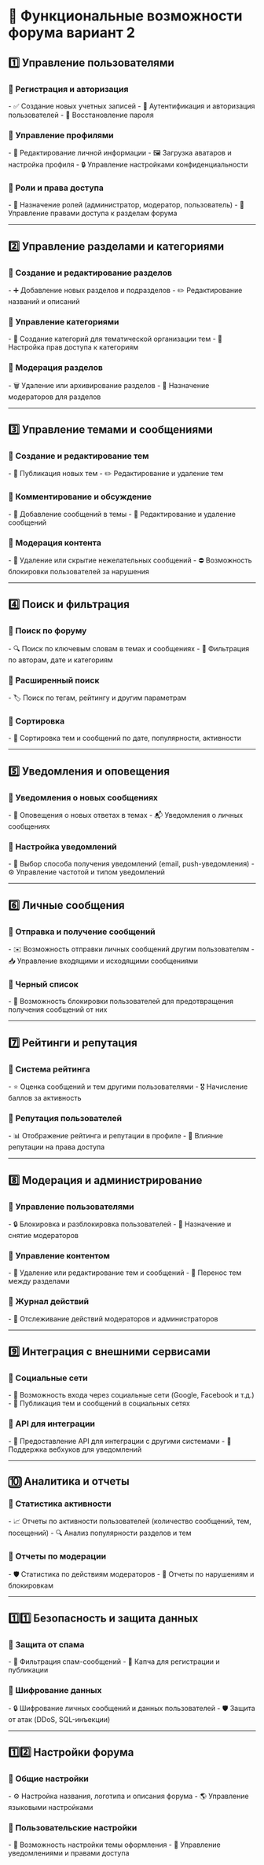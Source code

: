 <h1>📌 Функциональные возможности форума вариант 2</h1>

<h2>1️⃣ Управление пользователями</h2>
<h3>🔹 Регистрация и авторизация</h3>
- ✅ Создание новых учетных записей  
- 🔑 Аутентификация и авторизация пользователей  
- 🔄 Восстановление пароля  

<h3>🔹 Управление профилями</h3>
- 📝 Редактирование личной информации  
- 🖼️ Загрузка аватаров и настройка профиля  
- 🔒 Управление настройками конфиденциальности  

<h3>🔹 Роли и права доступа</h3>
- 👑 Назначение ролей (администратор, модератор, пользователь)  
- 🔧 Управление правами доступа к разделам форума  

---

<h2>2️⃣ Управление разделами и категориями</h2>
<h3>🔹 Создание и редактирование разделов</h3>
- ➕ Добавление новых разделов и подразделов  
- ✏️ Редактирование названий и описаний  

<h3>🔹 Управление категориями</h3>
- 📂 Создание категорий для тематической организации тем  
- 🔑 Настройка прав доступа к категориям  

<h3>🔹 Модерация разделов</h3>
- 🗑️ Удаление или архивирование разделов  
- 👥 Назначение модераторов для разделов  

---

<h2>3️⃣ Управление темами и сообщениями</h2>
<h3>🔹 Создание и редактирование тем</h3>
- 📝 Публикация новых тем  
- ✏️ Редактирование и удаление тем  

<h3>🔹 Комментирование и обсуждение</h3>
- 💬 Добавление сообщений в темы  
- 📝 Редактирование и удаление сообщений  

<h3>🔹 Модерация контента</h3>
- 🚫 Удаление или скрытие нежелательных сообщений  
- ⛔ Возможность блокировки пользователей за нарушения  

---

<h2>4️⃣ Поиск и фильтрация</h2>
<h3>🔹 Поиск по форуму</h3>
- 🔍 Поиск по ключевым словам в темах и сообщениях  
- 🎯 Фильтрация по авторам, дате и категориям  

<h3>🔹 Расширенный поиск</h3>
- 🏷️ Поиск по тегам, рейтингу и другим параметрам  

<h3>🔹 Сортировка</h3>
- 🔄 Сортировка тем и сообщений по дате, популярности, активности  

---

<h2>5️⃣ Уведомления и оповещения</h2>
<h3>🔹 Уведомления о новых сообщениях</h3>
- 📩 Оповещения о новых ответах в темах  
- 📬 Уведомления о личных сообщениях  

<h3>🔹 Настройка уведомлений</h3>
- 📲 Выбор способа получения уведомлений (email, push-уведомления)  
- ⚙️ Управление частотой и типом уведомлений  

---

<h2>6️⃣ Личные сообщения</h2>
<h3>🔹 Отправка и получение сообщений</h3>
- ✉️ Возможность отправки личных сообщений другим пользователям  
- 📥 Управление входящими и исходящими сообщениями  

<h3>🔹 Черный список</h3>
- 🚫 Возможность блокировки пользователей для предотвращения получения сообщений от них  

---

<h2>7️⃣ Рейтинги и репутация</h2>
<h3>🔹 Система рейтинга</h3>
- ⭐ Оценка сообщений и тем другими пользователями  
- 🎖️ Начисление баллов за активность  

<h3>🔹 Репутация пользователей</h3>
- 📊 Отображение рейтинга и репутации в профиле  
- 🔐 Влияние репутации на права доступа  

---

<h2>8️⃣ Модерация и администрирование</h2>
<h3>🔹 Управление пользователями</h3>
- 🔒 Блокировка и разблокировка пользователей  
- 👥 Назначение и снятие модераторов  

<h3>🔹 Управление контентом</h3>
- 📝 Удаление или редактирование тем и сообщений  
- 🔄 Перенос тем между разделами  

<h3>🔹 Журнал действий</h3>
- 📜 Отслеживание действий модераторов и администраторов  

---

<h2>9️⃣ Интеграция с внешними сервисами</h2>
<h3>🔹 Социальные сети</h3>
- 🔗 Возможность входа через социальные сети (Google, Facebook и т.д.)  
- 📣 Публикация тем и сообщений в социальных сетях  

<h3>🔹 API для интеграции</h3>
- 🔌 Предоставление API для интеграции с другими системами  
- 📡 Поддержка вебхуков для уведомлений  

---

<h2>🔟 Аналитика и отчеты</h2>
<h3>🔹 Статистика активности</h3>
- 📈 Отчеты по активности пользователей (количество сообщений, тем, посещений)  
- 🔍 Анализ популярности разделов и тем  

<h3>🔹 Отчеты по модерации</h3>
- 🛡️ Статистика по действиям модераторов  
- 🚨 Отчеты по нарушениям и блокировкам  

---

<h2>1️⃣1️⃣ Безопасность и защита данных</h2>
<h3>🔹 Защита от спама</h3>
- 🚧 Фильтрация спам-сообщений  
- 🔑 Капча для регистрации и публикации  

<h3>🔹 Шифрование данных</h3>
- 🔒 Шифрование личных сообщений и данных пользователей  
- 🛡️ Защита от атак (DDoS, SQL-инъекции)  

---

<h2>1️⃣2️⃣ Настройки форума</h2>
<h3>🔹 Общие настройки</h3>
- ⚙️ Настройка названия, логотипа и описания форума  
- 🌎 Управление языковыми настройками  

<h3>🔹 Пользовательские настройки</h3>
- 🎨 Возможность настройки темы оформления  
- 🔔 Управление уведомлениями и правами доступа  
